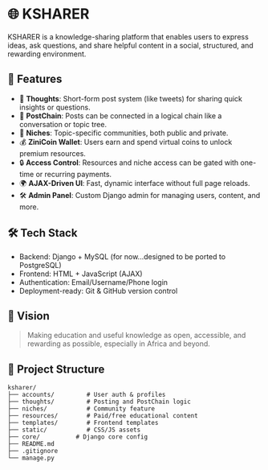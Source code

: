 # 🌐 KSHARER

KSHARER is a knowledge-sharing platform that enables users to express ideas, ask questions, and share helpful content in a social, structured, and rewarding environment.

## 🚀 Features 

- 🧠 **Thoughts**: Short-form post system (like tweets) for sharing quick insights or questions.
- 🔗 **PostChain**: Posts can be connected in a logical chain like a conversation or topic tree.
- 💬 **Niches**: Topic-specific communities, both public and private.
- 💰 **ZiniCoin Wallet**: Users earn and spend virtual coins to unlock premium resources.
- 🔒 **Access Control**: Resources and niche access can be gated with one-time or recurring payments.
- 🌍 **AJAX-Driven UI**: Fast, dynamic interface without full page reloads.
- 🛠️ **Admin Panel**: Custom Django admin for managing users, content, and more.

## 🛠️ Tech Stack 

- Backend: Django + MySQL (for now...designed to be ported to PostgreSQL)
- Frontend: HTML + JavaScript (AJAX)
- Authentication: Email/Username/Phone login
- Deployment-ready: Git & GitHub version control

## 🌟 Vision

> Making education and useful knowledge as open, accessible, and rewarding as possible, especially in Africa and beyond.

## 📁 Project Structure

```text
ksharer/
├── accounts/         # User auth & profiles
├── thoughts/         # Posting and PostChain logic
├── niches/           # Community feature
├── resources/        # Paid/free educational content
├── templates/        # Frontend templates
├── static/           # CSS/JS assets
├── core/          # Django core config
├── README.md
├── .gitignore
└── manage.py

